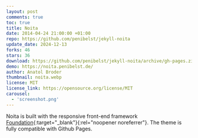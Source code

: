 ```yaml
---
layout: post
comments: true
toc: true
title: Noita
date: 2014-04-24 21:00:00 +01:00
repo: https://github.com/penibelst/jekyll-noita
update_date: 2024-12-13
forks: 46
stars: 36
download: https://github.com/penibelst/jekyll-noita/archive/gh-pages.zip
demo: https://noita.penibelst.de/
author: Anatol Broder
thumbnail: noita.webp
license: MIT
license_link: https://opensource.org/license/MIT
carousel:
  - 'screenshot.png'
---
```


Noita is built with the responsive front-end framework [Foundation](https://foundation.zurb.com/){:target="_blank"}{:rel="noopener noreferrer"}. The theme is fully compatible with Github Pages.
